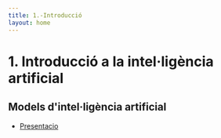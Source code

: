 ```yaml
---
title: 1.-Introducció
layout: home
---
```


# 1. Introducció a la intel·ligència artificial

## Models d'intel·ligència artificial

* [Presentacio](1-introduccio.pdf)

